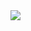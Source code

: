 <img src="https://capsule-render.vercel.app/api?type=egg &color=auto &height=400 &section=header&text='안뇽'&fontSize=30" />

